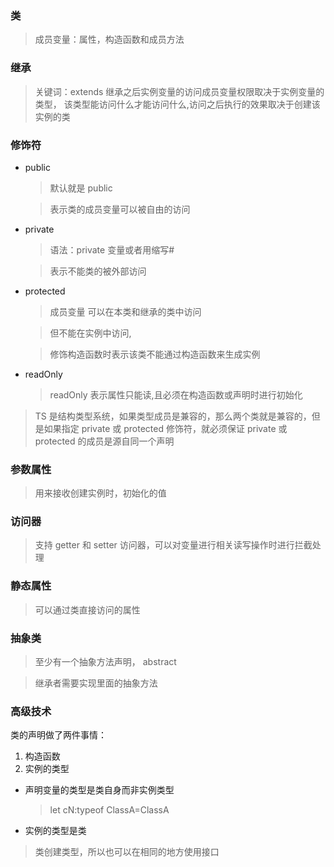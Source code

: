 ### 类

> 成员变量：属性，构造函数和成员方法

### 继承

> 关键词：extends
> 继承之后实例变量的访问成员变量权限取决于实例变量的类型，
> 该类型能访问什么才能访问什么,访问之后执行的效果取决于创建该实例的类

### 修饰符

- public

  > 默认就是 public

  > 表示类的成员变量可以被自由的访问

- private

  > 语法：private 变量或者用缩写#

  > 表示不能类的被外部访问

- protected

  > 成员变量 可以在本类和继承的类中访问

  > 但不能在实例中访问,

  > 修饰构造函数时表示该类不能通过构造函数来生成实例

- readOnly
  > readOnly 表示属性只能读,且必须在构造函数或声明时进行初始化

> TS 是结构类型系统，如果类型成员是兼容的，那么两个类就是兼容的，但是如果指定 private 或 protected 修饰符，就必须保证 private 或 protected 的成员是源自同一个声明

### 参数属性

> 用来接收创建实例时，初始化的值

### 访问器

> 支持 getter 和 setter 访问器，可以对变量进行相关读写操作时进行拦截处理

### 静态属性

> 可以通过类直接访问的属性

### 抽象类

> 至少有一个抽象方法声明， abstract

> 继承者需要实现里面的抽象方法

### 高级技术

类的声明做了两件事情：

1. 构造函数
2. 实例的类型

- 声明变量的类型是类自身而非实例类型
  > let cN:typeof ClassA=ClassA
- 实例的类型是类

> 类创建类型，所以也可以在相同的地方使用接口
